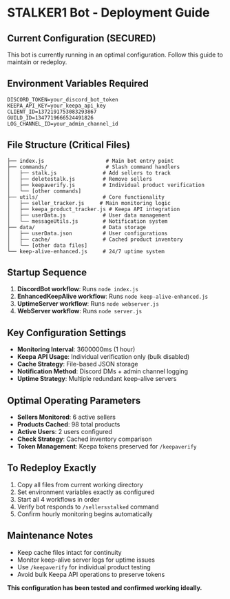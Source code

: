 # STALKER1 Bot - Deployment Guide

## Current Configuration (SECURED)
This bot is currently running in an optimal configuration. Follow this guide to maintain or redeploy.

## Environment Variables Required
```
DISCORD_TOKEN=your_discord_bot_token
KEEPA_API_KEY=your_keepa_api_key
CLIENT_ID=1372191753083293867
GUILD_ID=1347719666524491826
LOG_CHANNEL_ID=your_admin_channel_id
```

## File Structure (Critical Files)
```
├── index.js                    # Main bot entry point
├── commands/                   # Slash command handlers
│   ├── stalk.js               # Add sellers to track
│   ├── deletestalk.js         # Remove sellers
│   ├── keepaverify.js         # Individual product verification
│   └── [other commands]
├── utils/                     # Core functionality
│   ├── seller_tracker.js     # Main monitoring logic
│   ├── keepa_product_tracker.js # Keepa API integration
│   ├── userData.js            # User data management
│   └── messageUtils.js        # Notification system
├── data/                      # Data storage
│   ├── userData.json          # User configurations
│   ├── cache/                 # Cached product inventory
│   └── [other data files]
└── keep-alive-enhanced.js     # 24/7 uptime system
```

## Startup Sequence
1. **DiscordBot workflow**: Runs `node index.js`
2. **EnhancedKeepAlive workflow**: Runs `node keep-alive-enhanced.js`  
3. **UptimeServer workflow**: Runs `node webserver.js`
4. **WebServer workflow**: Runs `node server.js`

## Key Configuration Settings
- **Monitoring Interval**: 3600000ms (1 hour)
- **Keepa API Usage**: Individual verification only (bulk disabled)
- **Cache Strategy**: File-based JSON storage
- **Notification Method**: Discord DMs + admin channel logging
- **Uptime Strategy**: Multiple redundant keep-alive servers

## Optimal Operating Parameters
- **Sellers Monitored**: 6 active sellers
- **Products Cached**: 98 total products
- **Active Users**: 2 users configured
- **Check Strategy**: Cached inventory comparison
- **Token Management**: Keepa tokens preserved for `/keepaverify`

## To Redeploy Exactly
1. Copy all files from current working directory
2. Set environment variables exactly as configured
3. Start all 4 workflows in order
4. Verify bot responds to `/sellersstalked` command
5. Confirm hourly monitoring begins automatically

## Maintenance Notes
- Keep cache files intact for continuity
- Monitor keep-alive server logs for uptime issues
- Use `/keepaverify` for individual product testing
- Avoid bulk Keepa API operations to preserve tokens

**This configuration has been tested and confirmed working ideally.**